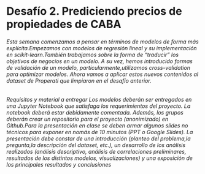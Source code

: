 # Desafío 2. Prediciendo precios de propiedades de CABA

###### Esta semana comenzamos a pensar en términos de modelos de forma más explícita.Empezamos con modelos de regresión lineal y su implementación en scikit-learn.También trabajamos sobre la forma de “traducir” los objetivos de negocios en un modelo. A su vez, hemos introducido formas de validación de un modelo, particularmente,utilizamos cross-validation para optimizar modelos. Ahora vamos a aplicar estos nuevos contenidos al dataset de Properati que limpiaron en el desafío anterior.



###### Requisitos y material a entregar Los modelos deberán ser entregados en una Jupyter Notebook que satisfaga los requerimientos del proyecto. La notebook deberá estar debidamente comentada. Además, los grupos deberán crear un repositorio para el proyecto (anonimizado) en Github.Para la presentación en clase se deben armar algunos slides no técnicos para exponer en nomás de 10 minutos (PPT o Google Slides). La presentación debe constar de una introducción (planteo del problema,la pregunta,la descripción del dataset, etc.), un desarrollo de los análisis realizados (análisis descriptivo, análisis de correlaciones preliminares, resultados de los distintos modelos, visualizaciones) y una exposición de los principales resultados y conclusiones
